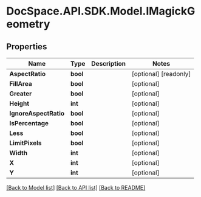 # DocSpace.API.SDK.Model.IMagickGeometry

## Properties

Name | Type | Description | Notes
------------ | ------------- | ------------- | -------------
**AspectRatio** | **bool** |  | [optional] [readonly] 
**FillArea** | **bool** |  | [optional] 
**Greater** | **bool** |  | [optional] 
**Height** | **int** |  | [optional] 
**IgnoreAspectRatio** | **bool** |  | [optional] 
**IsPercentage** | **bool** |  | [optional] 
**Less** | **bool** |  | [optional] 
**LimitPixels** | **bool** |  | [optional] 
**Width** | **int** |  | [optional] 
**X** | **int** |  | [optional] 
**Y** | **int** |  | [optional] 

[[Back to Model list]](../README.md#documentation-for-models) [[Back to API list]](../README.md#documentation-for-api-endpoints) [[Back to README]](../README.md)

